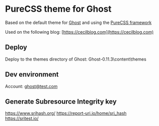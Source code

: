 # PureCSS theme for Ghost 

Based on the default theme for [Ghost](http://github.com/tryghost/ghost/)
and using the [PureCSS framework](http://purecss.io/)

Used on the following blog: [https://cecilblog.com](https://cecilblog.com)

## Deploy

Deploy to the themes directory of Ghost: Ghost-0.11.3\content\themes


## Dev environment
Account: ghost@test.com

## Generate Subresource Integrity key
https://www.srihash.org/
https://report-uri.io/home/sri_hash
https://sritest.io/
